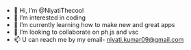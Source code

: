 - 👋 Hi, I’m @NiyatiThecool
- 👀 I’m interested in coding
- 🌱 I’m currently learning how to make new and great apps
- 💞️ I’m looking to collaborate on ph.js and vsc
- 📫 U can reach me by my email- niyati.kumar09@gmail.com

<!---
NiyatiThecool/NiyatiThecool is a ✨ special ✨ repository because its `README.md` (this file) appears on your GitHub profile.
You can click the Preview link to take a look at your changes.
--->
